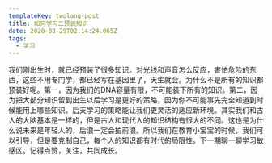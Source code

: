 ```yaml
---
templateKey: twolang-post
title: 如何学习二预装知识
date: 2020-08-29T02:14:24.065Z
tags:
  - 学习
---
```

我们刚出生时，就已经预装了很多知识。对光线和声音怎么反应，害怕危险的东西，这些不用专门学，都已经写在基因里了，天生就会。为什么不是所有的知识都预装好呢。第一，因为我们的DNA容量有限，不可能装下所有的知识。第二，因为把大部分知识留到出生以后学习是更好的策略，因为你不可能事先完全知道到时候能用上哪些知识。后天学习的策略能让我们更灵活的适应新环境。其实我们和古人的大脑基本是一样的，但是古人和现代人的知识结构有很大的不同。这也是为什么说未来是年轻人的，后浪一定会拍前浪。所以我们在教育小宝宝的时候，我们可以引导，但是要克制自己，每个人的知识都有时代的局限性。下一期聊一聊学习敏感区。记得点赞，关注，共同成长。